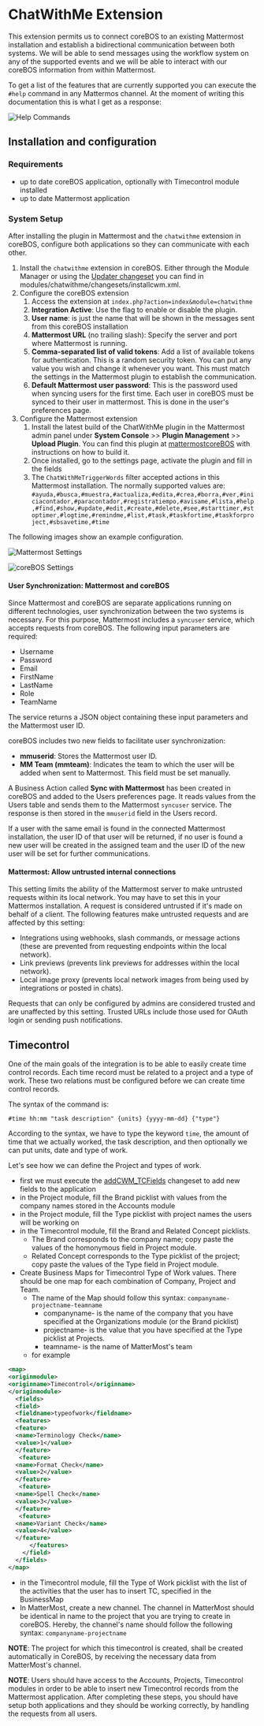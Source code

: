 # ChatWithMe Extension

This extension permits us to connect coreBOS to an existing Mattermost installation and establish a bidirectional communication between both systems. We will be able to send messages using the workflow system on any of the supported events and we will be able to interact with our coreBOS information from within Mattermost.

To get a list of the features that are currently supported you can execute the `#help` command in any Mattermos channel. At the moment of writing this documentation this is what I get as a response:

![Help Commands](images/helpcommands.png)

## Installation and configuration

### Requirements

- up to date coreBOS application, optionally with Timecontrol module installed
- up to date Mattermost application

### System Setup

After installing the plugin in Mattermost and the `chatwithme` extension in coreBOS, configure both applications so they can communicate with each other.

1. Install the `chatwithme` extension in coreBOS. Either through the Module Manager or using the [Updater changeset](https://github.com/joebordes/chatwithme/blob/master/modules/chatwithme/changesets/installcwm.xml) you can find in modules/chatwithme/changesets/installcwm.xml.
2. Configure the coreBOS extension
   1. Access the extension at `index.php?action=index&module=chatwithme`
   2. **Integration Active**: Use the flag to enable or disable the plugin.
   3. **User name**: is just the name that will be shown in the messages sent from this coreBOS installation
   4. **Mattermost URL** (no trailing slash): Specify the server and port where Mattermost is running.
   5. **Comma-separated list of valid tokens**: Add a list of available tokens for authentication. This is a random security token. You can put any value you wish and change it whenever you want. This must match the settings in the Mattermost plugin to establish the communication.
   6. **Default Mattermost user password**: This is the password used when syncing users for the first time. Each user in coreBOS must be synced to their user in mattermost. This is done in the user's preferences page.
3. Configure the Mattermost extension
   1. Install the latest build of the ChatWithMe plugin in the Mattermost admin panel under **System Console** >> **Plugin Management** >> **Upload Plugin**. You can find this plugin at [mattermostcoreBOS](https://github.com/SpikeTings/mattermostcorebos) with instructions on how to build it.
   2. Once installed, go to the settings page, activate the plugin and fill in the fields
   3. The `ChatWithMeTriggerWords` filter accepted actions in this Mattermost installation. The normally supported values are: `#ayuda,#busca,#muestra,#actualiza,#edita,#crea,#borra,#ver,#iniciacontador,#paracontador,#registratiempo,#avisame,#lista,#help,#find,#show,#update,#edit,#create,#delete,#see,#starttimer,#stoptimer,#logtime,#remindme,#list,#task,#taskfortime,#taskforproject,#sbsavetime,#time`

The following images show an example configuration.

![Mattermost Settings](images/MMSettings.png)

![coreBOS Settings](images/CBSettings.png)

#### User Synchronization: Mattermost and coreBOS

Since Mattermost and coreBOS are separate applications running on different technologies, user synchronization between the two systems is necessary. For this purpose, Mattermost includes a `syncuser` service, which accepts requests from coreBOS. The following input parameters are required:

- Username
- Password
- Email
- FirstName
- LastName
- Role
- TeamName

The service returns a JSON object containing these input parameters and the Mattermost user ID.

coreBOS includes two new fields to facilitate user synchronization:

- **mmuserid**: Stores the Mattermost user ID.
- **MM Team (mmteam)**: Indicates the team to which the user will be added when sent to Mattermost. This field must be set manually.

A Business Action called **Sync with Mattermost** has been created in coreBOS and added to the Users preferences page. It reads values from the Users table and sends them to the Mattermost `syncuser` service. The response is then stored in the `mmuserid` field in the Users record.

If a user with the same email is found in the connected Mattermost installation, the user ID of that user will be returned, if no user is found a new user will be created in the assigned team and the user ID of the new user will be set for further communications.

#### Mattermost: Allow untrusted internal connections

This setting limits the ability of the Mattermost server to make untrusted requests within its local network. You may have to set this in your Mattermos installation. A request is considered untrusted if it's made on behalf of a client. The following features make untrusted requests and are affected by this setting:

- Integrations using webhooks, slash commands, or message actions (these are prevented from requesting endpoints within the local network).
- Link previews (prevents link previews for addresses within the local network).
- Local image proxy (prevents local network images from being used by integrations or posted in chats).

Requests that can only be configured by admins are considered trusted and are unaffected by this setting. Trusted URLs include those used for OAuth login or sending push notifications.

## Timecontrol

One of the main goals of the integration is to be able to easily create time control records. Each time record must be related to a project and a type of work. These two relations must be configured before we can create time control records.

The syntax of the command is:

`#time hh:mm "task description" {units} {yyyy-mm-dd} {"type"}`

According to the syntax, we have to type the keyword `time`, the amount of time that we actually worked, the task description, and then optionally we can put units, date and type of work.

Let's see how we can define the Project and types of work.

- first we must execute the [addCWM_TCFields](https://github.com/joebordes/chatwithme/blob/master/modules/chatwithme/changesets/addCWM_TCFields.php) changeset to add new fields to the application
- in the Project module, fill the Brand picklist with values from the company names stored in the Accounts module
- in the Project module, fill the Type picklist with project names the users will be working on
- in the Timecontrol module, fill the Brand and Related Concept picklists.
  - The Brand corresponds to the company name; copy paste the values of the homonymous field in Project module.
  - Related Concept corresponds to the Type picklist of the project; copy paste the values of the Type field in Project module.
- Create Business Maps for Timecontrol Type of Work values. There should be one map for each combination of Company, Project and Team.
  - The name of the Map should follow this syntax: `companyname-projectname-teamname`
    - companyname- is the name of the company that you have specified at the Organizations module (or the Brand picklist)
    - projectname- is the value that you have specified at the Type picklist at Projects.
    - teamname- is the name of MatterMost's team
  - for example

```xml
<map>
<originmodule>
<originname>Timecontrol</originname>
</originmodule>
  <fields>
  <field>
  <fieldname>typeofwork</fieldname>
  <features>
  <feature>
  <name>Terminology Check</name>
  <value>1</value>
  </feature>
   <feature>
  <name>Format Check</name>
  <value>2</value>
  </feature>
   <feature>
  <name>Spell Check</name>
  <value>3</value>
  </feature>
   <feature>
  <name>Variant Check</name>
  <value>4</value>
  </feature>
      </features>
    </field>
  </fields>
</map>
```

- in the Timecontrol module, fill the Type of Work picklist with the list of the activities that the user has to insert TC, specified in the BusinessMap
- In MatterMost, create a new channel. The channel in MatterMost should be identical in name to the project that you are trying to create in coreBOS. Hereby, the channel's name should follow the following syntax: `companyname-projectname`

**NOTE**: The project for which this timecontrol is created, shall be created automatically in CoreBOS, by receiving the necessary data from MatterMost's channel.

**NOTE**: Users should have access to the Accounts, Projects, Timecontrol modules in order to be able to insert new Timecontrol records from the Mattermost application. After completing these steps, you should have setup both applications and they should be working correctly, by handling the requests from all users.